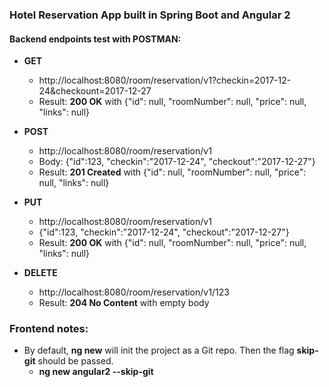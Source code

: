 ### Hotel Reservation App built in Spring Boot and Angular 2

#### Backend endpoints test with POSTMAN:

-	__GET__
	-	http://localhost:8080/room/reservation/v1?checkin=2017-12-24&checkount=2017-12-27
	-	Result: __200 OK__ with {"id": null, "roomNumber": null, "price": null, "links": null}

-	__POST__
	-	http://localhost:8080/room/reservation/v1
	-	Body: {"id":123, "checkin":"2017-12-24", "checkout":"2017-12-27"}
	-	Result: __201 Created__ with {"id": null, "roomNumber": null, "price": null, "links": null}

-	__PUT__
	-	http://localhost:8080/room/reservation/v1
	-	{"id":123, "checkin":"2017-12-24", "checkout":"2017-12-27"}
	-	Result: __200 OK__ with {"id": null, "roomNumber": null, "price": null, "links": null}

-	__DELETE__
	-	http://localhost:8080/room/reservation/v1/123
	-	Result: __204 No Content__ with empty body

### Frontend notes:
-	By default, __ng new__ will init the project as a Git repo. Then the flag __skip-git__ should be passed.
	-	__ng new angular2 --skip-git__
		